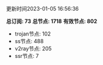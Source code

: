 更新时间2023-01-05 16:56:36

**总订阅: 73**
**总节点: 1718**
**有效节点: 802**
- trojan节点: 102
- ss节点: 488
- v2ray节点: 205
- ssr节点: 7
